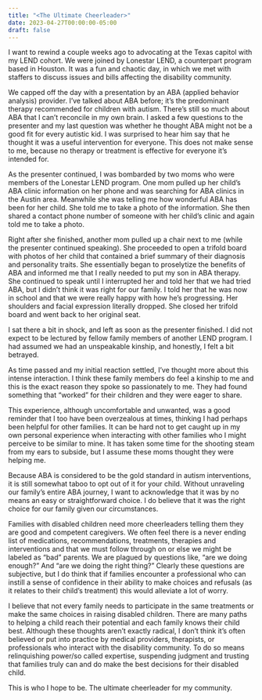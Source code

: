 ```yaml
---
title: "<The Ultimate Cheerleader>"
date: 2023-04-27T00:00:00-05:00
draft: false
---
```


I want to rewind a couple weeks ago to advocating at the Texas capitol with my LEND cohort. We were joined by Lonestar LEND, a counterpart program based in Houston. It was a fun and chaotic day, in which we met with staffers to discuss issues and bills affecting the disability community.

We capped off the day with a presentation by an ABA (applied behavior analysis) provider. I’ve talked about ABA before; it’s the predominant therapy recommended for children with autism. There’s still so much about ABA that I can’t reconcile in my own brain. I asked a few questions to the presenter and my last question was whether he thought ABA might not be a good fit for every autistic kid. I was surprised to hear him say that he thought it was a useful intervention for everyone. This does not make sense to me, because no therapy or treatment is effective for everyone it’s intended for.

As the presenter continued, I was bombarded by two moms who were members of the Lonestar LEND program. One mom pulled up her child’s ABA clinic information on her phone and was searching for ABA clinics in the Austin area. Meanwhile she was telling me how wonderful ABA has been for her child. She told me to take a photo of the information. She then shared a contact phone number of someone with her child’s clinic and again told me to take a photo.

Right after she finished, another mom pulled up a chair next to me (while the presenter continued speaking). She proceeded to open a trifold board with photos of her child that contained a brief summary of their diagnosis and personality traits. She essentially began to proselytize the benefits of ABA and informed me that I really needed to put my son in ABA therapy. She continued to speak until I interrupted her and told her that we had tried ABA, but I didn’t think it was right for our family. I told her that he was now in school and that we were really happy with how he’s progressing. Her shoulders and facial expression literally dropped. She closed her trifold board and went back to her original seat.

I sat there a bit in shock, and left as soon as the presenter finished. I did not expect to be lectured by fellow family members of another LEND program. I had assumed we had an unspeakable kinship, and honestly, I felt a bit betrayed.

As time passed and my initial reaction settled, I’ve thought more about this intense interaction. I think these family members do feel a kinship to me and this is the exact reason they spoke so passionately to me. They had found something that “worked” for their children and they were eager to share.

This experience, although uncomfortable and unwanted, was a good reminder that I too have been overzealous at times, thinking I had perhaps been helpful for other families. It can be hard not to get caught up in my own personal experience when interacting with other families who I might perceive to be similar to mine. It has taken some time for the shooting steam from my ears to subside, but I assume these moms thought they were helping me.

Because ABA is considered to be the gold standard in autism interventions, it is still somewhat taboo to opt out of it for your child. Without unraveling our family’s entire ABA journey, I want to acknowledge that it was by no means an easy or straightforward choice. I do believe that it was the right choice for our family given our circumstances.

Families with disabled children need more cheerleaders telling them they are good and competent caregivers. We often feel there is a never ending list of medications, recommendations, treatments, therapies and interventions and that we must follow through on or else we might be labeled as “bad” parents. We are plagued by questions like, “are we doing enough?” And “are we doing the right thing?” Clearly these questions are subjective, but I do think that if families encounter a professional who can instill a sense of confidence in their ability to make choices and refusals (as it relates to their child’s treatment) this would alleviate a lot of worry.

I believe that not every family needs to participate in the same treatments or make the same choices in raising disabled children. There are many paths to helping a child reach their potential and each family knows their child best. Although these thoughts aren’t exactly radical, I don’t think it’s often believed or put into practice by medical providers, therapists, or professionals who interact with the disability community. To do so means relinquishing power/so called expertise, suspending judgment and trusting that families truly can and do make the best decisions for their disabled child.

This is who I hope to be. The ultimate cheerleader for my community.
